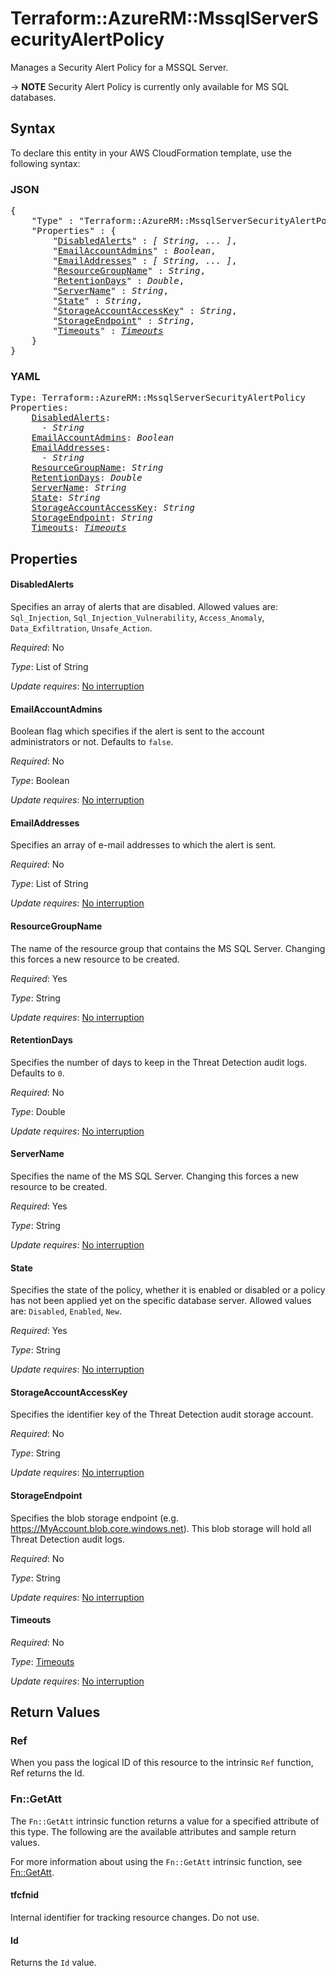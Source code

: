 # Terraform::AzureRM::MssqlServerSecurityAlertPolicy

Manages a Security Alert Policy for a MSSQL Server.

-> **NOTE** Security Alert Policy is currently only available for MS SQL databases.

## Syntax

To declare this entity in your AWS CloudFormation template, use the following syntax:

### JSON

<pre>
{
    "Type" : "Terraform::AzureRM::MssqlServerSecurityAlertPolicy",
    "Properties" : {
        "<a href="#disabledalerts" title="DisabledAlerts">DisabledAlerts</a>" : <i>[ String, ... ]</i>,
        "<a href="#emailaccountadmins" title="EmailAccountAdmins">EmailAccountAdmins</a>" : <i>Boolean</i>,
        "<a href="#emailaddresses" title="EmailAddresses">EmailAddresses</a>" : <i>[ String, ... ]</i>,
        "<a href="#resourcegroupname" title="ResourceGroupName">ResourceGroupName</a>" : <i>String</i>,
        "<a href="#retentiondays" title="RetentionDays">RetentionDays</a>" : <i>Double</i>,
        "<a href="#servername" title="ServerName">ServerName</a>" : <i>String</i>,
        "<a href="#state" title="State">State</a>" : <i>String</i>,
        "<a href="#storageaccountaccesskey" title="StorageAccountAccessKey">StorageAccountAccessKey</a>" : <i>String</i>,
        "<a href="#storageendpoint" title="StorageEndpoint">StorageEndpoint</a>" : <i>String</i>,
        "<a href="#timeouts" title="Timeouts">Timeouts</a>" : <i><a href="timeouts.md">Timeouts</a></i>
    }
}
</pre>

### YAML

<pre>
Type: Terraform::AzureRM::MssqlServerSecurityAlertPolicy
Properties:
    <a href="#disabledalerts" title="DisabledAlerts">DisabledAlerts</a>: <i>
      - String</i>
    <a href="#emailaccountadmins" title="EmailAccountAdmins">EmailAccountAdmins</a>: <i>Boolean</i>
    <a href="#emailaddresses" title="EmailAddresses">EmailAddresses</a>: <i>
      - String</i>
    <a href="#resourcegroupname" title="ResourceGroupName">ResourceGroupName</a>: <i>String</i>
    <a href="#retentiondays" title="RetentionDays">RetentionDays</a>: <i>Double</i>
    <a href="#servername" title="ServerName">ServerName</a>: <i>String</i>
    <a href="#state" title="State">State</a>: <i>String</i>
    <a href="#storageaccountaccesskey" title="StorageAccountAccessKey">StorageAccountAccessKey</a>: <i>String</i>
    <a href="#storageendpoint" title="StorageEndpoint">StorageEndpoint</a>: <i>String</i>
    <a href="#timeouts" title="Timeouts">Timeouts</a>: <i><a href="timeouts.md">Timeouts</a></i>
</pre>

## Properties

#### DisabledAlerts

Specifies an array of alerts that are disabled. Allowed values are: `Sql_Injection`, `Sql_Injection_Vulnerability`, `Access_Anomaly`, `Data_Exfiltration`, `Unsafe_Action`.

_Required_: No

_Type_: List of String

_Update requires_: [No interruption](https://docs.aws.amazon.com/AWSCloudFormation/latest/UserGuide/using-cfn-updating-stacks-update-behaviors.html#update-no-interrupt)

#### EmailAccountAdmins

Boolean flag which specifies if the alert is sent to the account administrators or not. Defaults to `false`.

_Required_: No

_Type_: Boolean

_Update requires_: [No interruption](https://docs.aws.amazon.com/AWSCloudFormation/latest/UserGuide/using-cfn-updating-stacks-update-behaviors.html#update-no-interrupt)

#### EmailAddresses

Specifies an array of e-mail addresses to which the alert is sent.

_Required_: No

_Type_: List of String

_Update requires_: [No interruption](https://docs.aws.amazon.com/AWSCloudFormation/latest/UserGuide/using-cfn-updating-stacks-update-behaviors.html#update-no-interrupt)

#### ResourceGroupName

The name of the resource group that contains the MS SQL Server. Changing this forces a new resource to be created.

_Required_: Yes

_Type_: String

_Update requires_: [No interruption](https://docs.aws.amazon.com/AWSCloudFormation/latest/UserGuide/using-cfn-updating-stacks-update-behaviors.html#update-no-interrupt)

#### RetentionDays

Specifies the number of days to keep in the Threat Detection audit logs. Defaults to `0`.

_Required_: No

_Type_: Double

_Update requires_: [No interruption](https://docs.aws.amazon.com/AWSCloudFormation/latest/UserGuide/using-cfn-updating-stacks-update-behaviors.html#update-no-interrupt)

#### ServerName

Specifies the name of the MS SQL Server. Changing this forces a new resource to be created.

_Required_: Yes

_Type_: String

_Update requires_: [No interruption](https://docs.aws.amazon.com/AWSCloudFormation/latest/UserGuide/using-cfn-updating-stacks-update-behaviors.html#update-no-interrupt)

#### State

Specifies the state of the policy, whether it is enabled or disabled or a policy has not been applied yet on the specific database server. Allowed values are: `Disabled`, `Enabled`, `New`.

_Required_: Yes

_Type_: String

_Update requires_: [No interruption](https://docs.aws.amazon.com/AWSCloudFormation/latest/UserGuide/using-cfn-updating-stacks-update-behaviors.html#update-no-interrupt)

#### StorageAccountAccessKey

Specifies the identifier key of the Threat Detection audit storage account.

_Required_: No

_Type_: String

_Update requires_: [No interruption](https://docs.aws.amazon.com/AWSCloudFormation/latest/UserGuide/using-cfn-updating-stacks-update-behaviors.html#update-no-interrupt)

#### StorageEndpoint

Specifies the blob storage endpoint (e.g. https://MyAccount.blob.core.windows.net). This blob storage will hold all Threat Detection audit logs.

_Required_: No

_Type_: String

_Update requires_: [No interruption](https://docs.aws.amazon.com/AWSCloudFormation/latest/UserGuide/using-cfn-updating-stacks-update-behaviors.html#update-no-interrupt)

#### Timeouts

_Required_: No

_Type_: <a href="timeouts.md">Timeouts</a>

_Update requires_: [No interruption](https://docs.aws.amazon.com/AWSCloudFormation/latest/UserGuide/using-cfn-updating-stacks-update-behaviors.html#update-no-interrupt)

## Return Values

### Ref

When you pass the logical ID of this resource to the intrinsic `Ref` function, Ref returns the Id.

### Fn::GetAtt

The `Fn::GetAtt` intrinsic function returns a value for a specified attribute of this type. The following are the available attributes and sample return values.

For more information about using the `Fn::GetAtt` intrinsic function, see [Fn::GetAtt](https://docs.aws.amazon.com/AWSCloudFormation/latest/UserGuide/intrinsic-function-reference-getatt.html).

#### tfcfnid

Internal identifier for tracking resource changes. Do not use.

#### Id

Returns the <code>Id</code> value.

